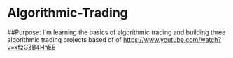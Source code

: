# Algorithmic-Trading

##Purpose:
I'm learning the basics of algorithmic trading and building three algorithmic trading projects based of of https://www.youtube.com/watch?v=xfzGZB4HhEE
